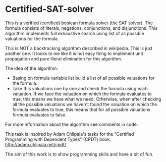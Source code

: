 # Certified-SAT-solver

This is a verified (certified) boolean formula solver (the SAT solver).
The formula consists of literals, negations, conjunctions, and disjunctions.
This algorithm implements full exhaustive search using list of all possible
valuations for the formula.

This is NOT a backtracking algorithm described in wikipedia.
This is just another one. It looks to me like it is not easy thing
to implement unit propagation and pure literal elimination for this
algorithm. 

The idea of the algorithm:
* Basing on formula variable list build a list of all possible 
  valuations for the formula.
* Take this valuations one by one and check the formula using each
  valuation. If we face the valuation on which the formula evaluates to
  true, this means we have what we need. Otherwise, when after checking 
  all the possible valuations we haven't found the valuation on which
  the formula evaluates to true, this means that for all possible 
  valuations formula evaluates to false.
	   
For more information about the algorithm see comments in code.

This task is inspired by Adam Chlipala's tasks for the 
"Certified Programming with Dependent Types" (CPDT) book, 
http://adam.chlipala.net/cpdt/ .

The aim of this work is to show programming skills and have a bit of fun.

